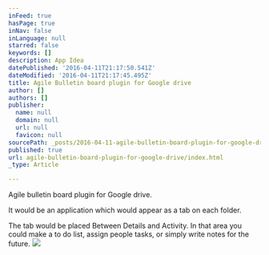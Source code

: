 ```yaml
---
inFeed: true
hasPage: true
inNav: false
inLanguage: null
starred: false
keywords: []
description: App Idea
datePublished: '2016-04-11T21:17:50.541Z'
dateModified: '2016-04-11T21:17:45.495Z'
title: Agile Bulletin board plugin for Google drive
author: []
authors: []
publisher:
  name: null
  domain: null
  url: null
  favicon: null
sourcePath: _posts/2016-04-11-agile-bulletin-board-plugin-for-google-drive.md
published: true
url: agile-bulletin-board-plugin-for-google-drive/index.html
_type: Article

---
```

Agile bulletin board plugin for Google drive. 

It would be an application which would appear as a tab on each folder. 

The tab would be placed Between Details and Activity. In that area you could make a to do list, assign people tasks, or simply write notes for the future. ![](https://the-grid-user-content.s3-us-west-2.amazonaws.com/193bad5f-c3b2-4e84-951d-ec698a9baa15.png)
